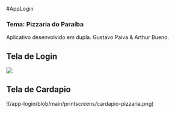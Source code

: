 #AppLogin
### Tema: Pizzaria do Paraíba

Aplicativo desenvolvido em dupla. Gustavo Paiva & Arthur Bueno.

## Tela de Login
<img src="github.com/gusrapaiva/app-login/blob/main/printscreens/login-pizzaria.png" >

## Tela de Cardapio
!(/app-login/blob/main/printscreens/cardapio-pizzaria.png)
